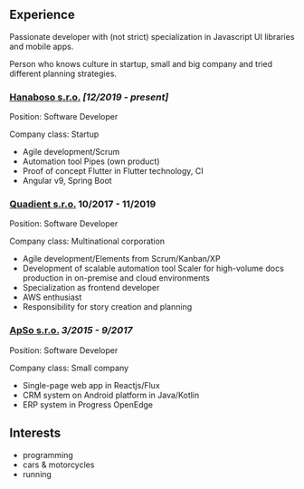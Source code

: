 ## Experience

Passionate developer with (not strict) specialization in Javascript UI libraries and mobile apps.

Person who knows culture in startup, small and big company and tried different planning strategies.

### [Hanaboso s.r.o.](https://hanaboso.com/) _[12/2019 - present]_

Position: Software Developer

Company class: Startup

* Agile development/Scrum
* Automation tool Pipes (own product)
* Proof of concept Flutter in Flutter technology, CI
* Angular v9, Spring Boot

### [Quadient s.r.o.](https://www.quadient.com/) 10/2017 - 11/2019

Position: Software Developer

Company class: Multinational corporation

* Agile development/Elements from Scrum/Kanban/XP
* Development of scalable automation tool Scaler for high-volume docs production in on-premise and cloud environments
* Specialization as frontend developer
* AWS enthusiast
* Responsibility for story creation and planning

### [ApSo s.r.o.](https://www.apso.cz/) _3/2015 - 9/2017_

Position: Software Developer

Company class: Small company

* Single-page web app in Reactjs/Flux
* CRM system on Android platform in Java/Kotlin
* ERP system in Progress OpenEdge

## Interests
 - programming
 - cars & motorcycles
 - running
